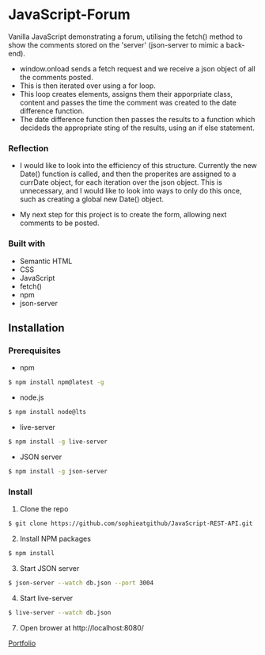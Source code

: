 # JavaScript-Forum
Vanilla JavaScript demonstrating a forum, utilising the fetch() method to show the comments stored on the 'server' (json-server to mimic a back-end).

- window.onload sends a fetch request and we receive a json object of all the comments posted.
- This is then iterated over using a for loop.
- This loop creates elements, assigns them their apporpriate class, content and passes the time the comment was created to the date difference function.
- The date difference function then passes the results to a function which decideds the appropriate sting of the results, using an if else statement.


### Reflection

- I would like to look into the efficiency of this structure. Currently the new Date() function is called, and then the properites are assigned to a currDate object, for each iteration over the json object. This is unnecessary, and I would like to look into ways to only do this once, such as creating a global new Date() object.

- My next step for this project is to create the form, allowing next comments to be posted.

### Built with

- Semantic HTML
- CSS
- JavaScript
- fetch()
- npm
- json-server


## Installation

### Prerequisites

- npm

```sh
$ npm install npm@latest -g
```


- node.js

```sh
$ npm install node@lts
```


- live-server

```sh
$ npm install -g live-server
```


- JSON server
```sh
$ npm install -g json-server
```

### Install

1. Clone the repo

```sh
$ git clone https://github.com/sophieatgithub/JavaScript-REST-API.git
```


2. Install NPM packages

```sh
$ npm install
```


3. Start JSON server

```sh
$ json-server --watch db.json --port 3004
```


4. Start live-server

```sh
$ live-server --watch db.json
```


7. Open brower at http://localhost:8080/





[Portfolio](https://sophieatgithub.github.io/)

